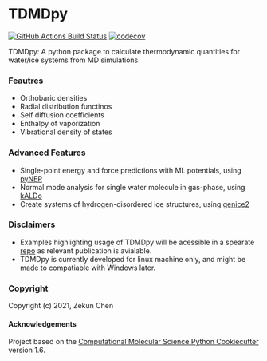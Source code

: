 TDMDpy
==============================
[//]: # (Badges)
[![GitHub Actions Build Status](https://github.com/REPLACE_WITH_OWNER_ACCOUNT/tdmdpy/workflows/CI/badge.svg)](https://github.com/REPLACE_WITH_OWNER_ACCOUNT/tdmdpy/actions?query=workflow%3ACI)
[![codecov](https://codecov.io/gh/REPLACE_WITH_OWNER_ACCOUNT/TDMDpy/branch/master/graph/badge.svg)](https://codecov.io/gh/REPLACE_WITH_OWNER_ACCOUNT/TDMDpy/branch/master)


TDMDpy: A python package to calculate thermodynamic quantities for water/ice systems from MD simulations.

### Feautres
* Orthobaric densities
* Radial distribution functinos
* Self diffusion coefficients
* Enthalpy of vaporization
* Vibrational density of states

### Advanced Features
* Single-point energy and force predictions with ML potentials, using [pyNEP](https://github.com/bigd4/PyNEP)
* Normal mode analysis for single water molecule in gas-phase, using [kALDo](https://github.com/nanotheorygroup/kaldo)
* Create systems of hydrogen-disordered ice structures, using [genice2](https://github.com/vitroid/GenIce)

### Disclaimers
* Examples highlighting usage of TDMDpy will be acessible in a spearate [repo](https://github.com/nanotheorygroup/water_ice_nep) as relevant publication is avialable. 
* TDMDpy is currently developed for linux machine only, and might be made to compatiable with Windows later. 

### Copyright

Copyright (c) 2021, Zekun Chen


#### Acknowledgements
 
Project based on the 
[Computational Molecular Science Python Cookiecutter](https://github.com/molssi/cookiecutter-cms) version 1.6.
